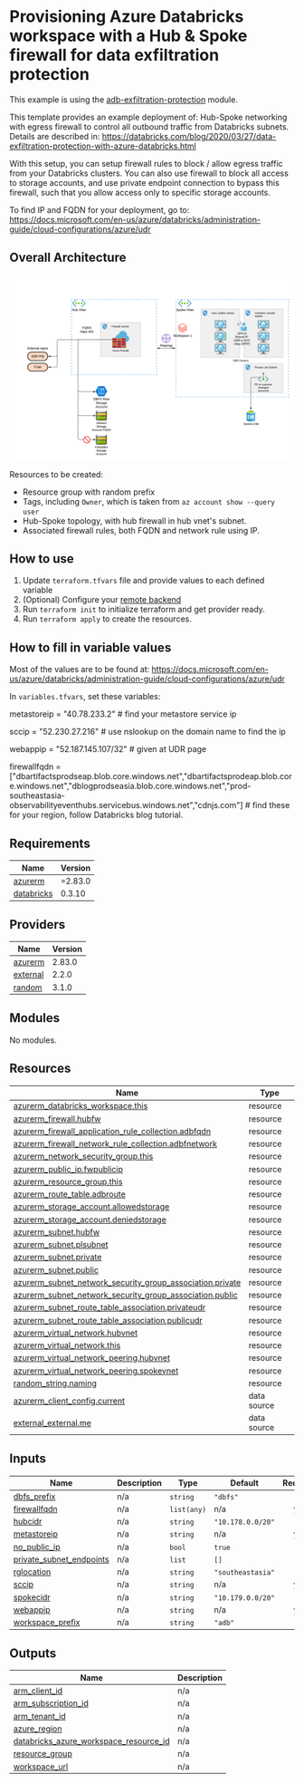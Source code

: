 # Provisioning Azure Databricks workspace with a Hub & Spoke firewall for data exfiltration protection

This example is using the [adb-exfiltration-protection](../../modules/adb-exfiltration-protection) module.

This template provides an example deployment of: Hub-Spoke networking with egress firewall to control all outbound traffic from Databricks subnets. Details are described in: https://databricks.com/blog/2020/03/27/data-exfiltration-protection-with-azure-databricks.html

With this setup, you can setup firewall rules to block / allow egress traffic from your Databricks clusters. You can also use firewall to block all access to storage accounts, and use private endpoint connection to bypass this firewall, such that you allow access only to specific storage accounts.  


To find IP and FQDN for your deployment, go to: https://docs.microsoft.com/en-us/azure/databricks/administration-guide/cloud-configurations/azure/udr

## Overall Architecture

![alt text](https://raw.githubusercontent.com/databricks/terraform-databricks-examples/main/examples/adb-exfiltration-protection/images/adb-exfiltration-classic.png?raw=true)

Resources to be created:
* Resource group with random prefix
* Tags, including `Owner`, which is taken from `az account show --query user`
* Hub-Spoke topology, with hub firewall in hub vnet's subnet.
* Associated firewall rules, both FQDN and network rule using IP.


## How to use

1. Update `terraform.tfvars` file and provide values to each defined variable
2. (Optional) Configure your [remote backend](https://developer.hashicorp.com/terraform/language/settings/backends/azurerm)
4. Run `terraform init` to initialize terraform and get provider ready.
4. Run `terraform apply` to create the resources.

## How to fill in variable values

Most of the values are to be found at: https://docs.microsoft.com/en-us/azure/databricks/administration-guide/cloud-configurations/azure/udr

In `variables.tfvars`, set these variables:

metastoreip      = "40.78.233.2" # find your metastore service ip

sccip            = "52.230.27.216" # use nslookup on the domain name to find the ip

webappip         = "52.187.145.107/32" # given at UDR page

firewallfqdn = ["dbartifactsprodseap.blob.core.windows.net","dbartifactsprodeap.blob.core.windows.net","dblogprodseasia.blob.core.windows.net","prod-southeastasia-observabilityeventhubs.servicebus.windows.net","cdnjs.com"] # find these for your region, follow Databricks blog tutorial.


<!-- BEGIN_TF_DOCS -->
## Requirements

| Name                                                                         | Version |
| ---------------------------------------------------------------------------- | ------- |
| <a name="requirement_azurerm"></a> [azurerm](#requirement\_azurerm)          | =2.83.0 |
| <a name="requirement_databricks"></a> [databricks](#requirement\_databricks) | 0.3.10  |

## Providers

| Name                                                             | Version |
| ---------------------------------------------------------------- | ------- |
| <a name="provider_azurerm"></a> [azurerm](#provider\_azurerm)    | 2.83.0  |
| <a name="provider_external"></a> [external](#provider\_external) | 2.2.0   |
| <a name="provider_random"></a> [random](#provider\_random)       | 3.1.0   |

## Modules

No modules.

## Resources

| Name                                                                                                                                                                                   | Type        |
| -------------------------------------------------------------------------------------------------------------------------------------------------------------------------------------- | ----------- |
| [azurerm_databricks_workspace.this](https://registry.terraform.io/providers/hashicorp/azurerm/2.83.0/docs/resources/databricks_workspace)                                              | resource    |
| [azurerm_firewall.hubfw](https://registry.terraform.io/providers/hashicorp/azurerm/2.83.0/docs/resources/firewall)                                                                     | resource    |
| [azurerm_firewall_application_rule_collection.adbfqdn](https://registry.terraform.io/providers/hashicorp/azurerm/2.83.0/docs/resources/firewall_application_rule_collection)           | resource    |
| [azurerm_firewall_network_rule_collection.adbfnetwork](https://registry.terraform.io/providers/hashicorp/azurerm/2.83.0/docs/resources/firewall_network_rule_collection)               | resource    |
| [azurerm_network_security_group.this](https://registry.terraform.io/providers/hashicorp/azurerm/2.83.0/docs/resources/network_security_group)                                          | resource    |
| [azurerm_public_ip.fwpublicip](https://registry.terraform.io/providers/hashicorp/azurerm/2.83.0/docs/resources/public_ip)                                                              | resource    |
| [azurerm_resource_group.this](https://registry.terraform.io/providers/hashicorp/azurerm/2.83.0/docs/resources/resource_group)                                                          | resource    |
| [azurerm_route_table.adbroute](https://registry.terraform.io/providers/hashicorp/azurerm/2.83.0/docs/resources/route_table)                                                            | resource    |
| [azurerm_storage_account.allowedstorage](https://registry.terraform.io/providers/hashicorp/azurerm/2.83.0/docs/resources/storage_account)                                              | resource    |
| [azurerm_storage_account.deniedstorage](https://registry.terraform.io/providers/hashicorp/azurerm/2.83.0/docs/resources/storage_account)                                               | resource    |
| [azurerm_subnet.hubfw](https://registry.terraform.io/providers/hashicorp/azurerm/2.83.0/docs/resources/subnet)                                                                         | resource    |
| [azurerm_subnet.plsubnet](https://registry.terraform.io/providers/hashicorp/azurerm/2.83.0/docs/resources/subnet)                                                                      | resource    |
| [azurerm_subnet.private](https://registry.terraform.io/providers/hashicorp/azurerm/2.83.0/docs/resources/subnet)                                                                       | resource    |
| [azurerm_subnet.public](https://registry.terraform.io/providers/hashicorp/azurerm/2.83.0/docs/resources/subnet)                                                                        | resource    |
| [azurerm_subnet_network_security_group_association.private](https://registry.terraform.io/providers/hashicorp/azurerm/2.83.0/docs/resources/subnet_network_security_group_association) | resource    |
| [azurerm_subnet_network_security_group_association.public](https://registry.terraform.io/providers/hashicorp/azurerm/2.83.0/docs/resources/subnet_network_security_group_association)  | resource    |
| [azurerm_subnet_route_table_association.privateudr](https://registry.terraform.io/providers/hashicorp/azurerm/2.83.0/docs/resources/subnet_route_table_association)                    | resource    |
| [azurerm_subnet_route_table_association.publicudr](https://registry.terraform.io/providers/hashicorp/azurerm/2.83.0/docs/resources/subnet_route_table_association)                     | resource    |
| [azurerm_virtual_network.hubvnet](https://registry.terraform.io/providers/hashicorp/azurerm/2.83.0/docs/resources/virtual_network)                                                     | resource    |
| [azurerm_virtual_network.this](https://registry.terraform.io/providers/hashicorp/azurerm/2.83.0/docs/resources/virtual_network)                                                        | resource    |
| [azurerm_virtual_network_peering.hubvnet](https://registry.terraform.io/providers/hashicorp/azurerm/2.83.0/docs/resources/virtual_network_peering)                                     | resource    |
| [azurerm_virtual_network_peering.spokevnet](https://registry.terraform.io/providers/hashicorp/azurerm/2.83.0/docs/resources/virtual_network_peering)                                   | resource    |
| [random_string.naming](https://registry.terraform.io/providers/hashicorp/random/latest/docs/resources/string)                                                                          | resource    |
| [azurerm_client_config.current](https://registry.terraform.io/providers/hashicorp/azurerm/2.83.0/docs/data-sources/client_config)                                                      | data source |
| [external_external.me](https://registry.terraform.io/providers/hashicorp/external/latest/docs/data-sources/external)                                                                   | data source |

## Inputs

| Name                                                                                                           | Description | Type        | Default           | Required |
| -------------------------------------------------------------------------------------------------------------- | ----------- | ----------- | ----------------- | :------: |
| <a name="input_dbfs_prefix"></a> [dbfs\_prefix](#input\_dbfs\_prefix)                                          | n/a         | `string`    | `"dbfs"`          |    no    |
| <a name="input_firewallfqdn"></a> [firewallfqdn](#input\_firewallfqdn)                                         | n/a         | `list(any)` | n/a               |   yes    |
| <a name="input_hubcidr"></a> [hubcidr](#input\_hubcidr)                                                        | n/a         | `string`    | `"10.178.0.0/20"` |    no    |
| <a name="input_metastoreip"></a> [metastoreip](#input\_metastoreip)                                            | n/a         | `string`    | n/a               |   yes    |
| <a name="input_no_public_ip"></a> [no\_public\_ip](#input\_no\_public\_ip)                                     | n/a         | `bool`      | `true`            |    no    |
| <a name="input_private_subnet_endpoints"></a> [private\_subnet\_endpoints](#input\_private\_subnet\_endpoints) | n/a         | `list`      | `[]`              |    no    |
| <a name="input_rglocation"></a> [rglocation](#input\_rglocation)                                               | n/a         | `string`    | `"southeastasia"` |    no    |
| <a name="input_sccip"></a> [sccip](#input\_sccip)                                                              | n/a         | `string`    | n/a               |   yes    |
| <a name="input_spokecidr"></a> [spokecidr](#input\_spokecidr)                                                  | n/a         | `string`    | `"10.179.0.0/20"` |    no    |
| <a name="input_webappip"></a> [webappip](#input\_webappip)                                                     | n/a         | `string`    | n/a               |   yes    |
| <a name="input_workspace_prefix"></a> [workspace\_prefix](#input\_workspace\_prefix)                           | n/a         | `string`    | `"adb"`           |    no    |

## Outputs

| Name                                                                                                                                                           | Description |
| -------------------------------------------------------------------------------------------------------------------------------------------------------------- | ----------- |
| <a name="output_arm_client_id"></a> [arm\_client\_id](#output\_arm\_client\_id)                                                                                | n/a         |
| <a name="output_arm_subscription_id"></a> [arm\_subscription\_id](#output\_arm\_subscription\_id)                                                              | n/a         |
| <a name="output_arm_tenant_id"></a> [arm\_tenant\_id](#output\_arm\_tenant\_id)                                                                                | n/a         |
| <a name="output_azure_region"></a> [azure\_region](#output\_azure\_region)                                                                                     | n/a         |
| <a name="output_databricks_azure_workspace_resource_id"></a> [databricks\_azure\_workspace\_resource\_id](#output\_databricks\_azure\_workspace\_resource\_id) | n/a         |
| <a name="output_resource_group"></a> [resource\_group](#output\_resource\_group)                                                                               | n/a         |
| <a name="output_workspace_url"></a> [workspace\_url](#output\_workspace\_url)                                                                                  | n/a         |
<!-- END_TF_DOCS -->